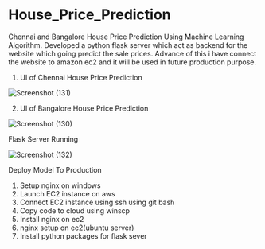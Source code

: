 # House_Price_Prediction
Chennai and Bangalore House Price Prediction Using Machine Learning Algorithm.
Developed a python flask server which act as backend for the website which going predict the sale prices.
Advance of this i have connect the website to amazon ec2 and it will be used in future production purpose.


1. UI of Chennai House Price Prediction


![Screenshot (131)](https://user-images.githubusercontent.com/83824286/124959550-f0f04280-e038-11eb-824a-581604633d34.png)



2. UI of Bangalore House Price Prediction



![Screenshot (130)](https://user-images.githubusercontent.com/83824286/124959720-2432d180-e039-11eb-880f-3c3a0d193607.png)


Flask Server Running


![Screenshot (132)](https://user-images.githubusercontent.com/83824286/124959854-4b899e80-e039-11eb-9c88-213835dbf78e.png)




Deploy Model To Production
1. Setup nginx on windows
2. Launch EC2 instance on aws 
3. Connect EC2 instance using ssh using git bash
4. Copy code to cloud using winscp
5. Install nginx on ec2
6. nginx setup on ec2(ubuntu server)
7. Install python packages for flask sever
